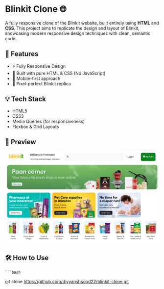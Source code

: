 # Blinkit Clone 🌐

A fully responsive clone of the Blinkit website, built entirely using **HTML** and **CSS**. This project aims to replicate the design and layout of Blinkit, showcasing modern responsive design techniques with clean, semantic code.

## 🚀 Features

- ⚡ Fully Responsive Design
- 🧱 Built with pure HTML & CSS (No JavaScript)
- 📱 Mobile-first approach
- 🎯 Pixel-perfect Blinkit replica

## 💡 Tech Stack

- HTML5
- CSS3
- Media Queries (for responsiveness)
- Flexbox & Grid Layouts

## 📸 Preview

![Preview](assets/previews/desktop-view.png)


## 🛠️ How to Use

    ```bash
   git clone https://github.com/divyanshsood22/blinkit-clone.git
